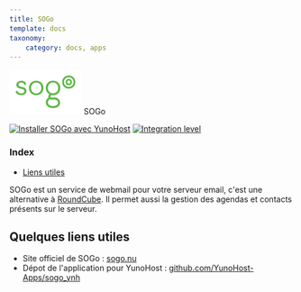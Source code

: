 ```yaml
---
title: SOGo
template: docs
taxonomy:
    category: docs, apps
---
```


<img src="/images/sogo_logo.png" height="80px" alt="SOGo Logo"> SOGo

[![Installer SOGo avec YunoHost](https://install-app.yunohost.org/install-with-yunohost.png)](https://install-app.yunohost.org/?app=sogo) [![Integration level](https://dash.yunohost.org/integration/sogo.svg)](https://dash.yunohost.org/appci/app/sogo)

### Index

- [Liens utiles](#liens-utiles)

SOGo est un service de webmail pour votre serveur email, c'est une alternative à [RoundCube](/app_roundcube). Il permet aussi la gestion des agendas et contacts présents sur le serveur.

## Quelques liens utiles

 + Site officiel de SOGo : [sogo.nu](https://sogo.nu)
 + Dépot de l'application pour YunoHost : [github.com/YunoHost-Apps/sogo_ynh](https://github.com/YunoHost-Apps/sogo_ynh)
